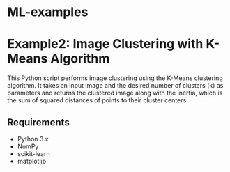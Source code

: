 # ML-examples

# Example2: Image Clustering with K-Means Algorithm
This Python script performs image clustering using the K-Means clustering algorithm. It takes an input image and the desired number of clusters (k) as parameters and returns the clustered image along with the inertia, which is the sum of squared distances of points to their cluster centers.

## Requirements
* Python 3.x
* NumPy
* scikit-learn
* matplotlib

